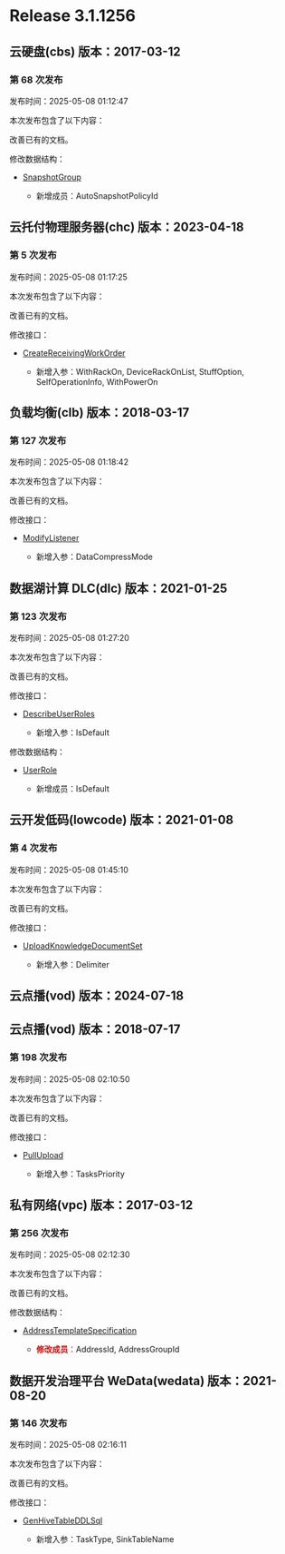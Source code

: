 # Release 3.1.1256

## 云硬盘(cbs) 版本：2017-03-12

### 第 68 次发布

发布时间：2025-05-08 01:12:47

本次发布包含了以下内容：

改善已有的文档。

修改数据结构：

* [SnapshotGroup](https://cloud.tencent.com/document/api/362/15669#SnapshotGroup)

	* 新增成员：AutoSnapshotPolicyId




## 云托付物理服务器(chc) 版本：2023-04-18

### 第 5 次发布

发布时间：2025-05-08 01:17:25

本次发布包含了以下内容：

改善已有的文档。

修改接口：

* [CreateReceivingWorkOrder](https://cloud.tencent.com/document/api/1448/117181)

	* 新增入参：WithRackOn, DeviceRackOnList, StuffOption, SelfOperationInfo, WithPowerOn




## 负载均衡(clb) 版本：2018-03-17

### 第 127 次发布

发布时间：2025-05-08 01:18:42

本次发布包含了以下内容：

改善已有的文档。

修改接口：

* [ModifyListener](https://cloud.tencent.com/document/api/214/30681)

	* 新增入参：DataCompressMode




## 数据湖计算 DLC(dlc) 版本：2021-01-25

### 第 123 次发布

发布时间：2025-05-08 01:27:20

本次发布包含了以下内容：

改善已有的文档。

修改接口：

* [DescribeUserRoles](https://cloud.tencent.com/document/api/1342/96019)

	* 新增入参：IsDefault


修改数据结构：

* [UserRole](https://cloud.tencent.com/document/api/1342/53778#UserRole)

	* 新增成员：IsDefault




## 云开发低码(lowcode) 版本：2021-01-08

### 第 4 次发布

发布时间：2025-05-08 01:45:10

本次发布包含了以下内容：

改善已有的文档。

修改接口：

* [UploadKnowledgeDocumentSet](https://cloud.tencent.com/document/api/1301/116428)

	* 新增入参：Delimiter




## 云点播(vod) 版本：2024-07-18



## 云点播(vod) 版本：2018-07-17

### 第 198 次发布

发布时间：2025-05-08 02:10:50

本次发布包含了以下内容：

改善已有的文档。

修改接口：

* [PullUpload](https://cloud.tencent.com/document/api/266/35575)

	* 新增入参：TasksPriority




## 私有网络(vpc) 版本：2017-03-12

### 第 256 次发布

发布时间：2025-05-08 02:12:30

本次发布包含了以下内容：

改善已有的文档。

修改数据结构：

* [AddressTemplateSpecification](https://cloud.tencent.com/document/api/215/15824#AddressTemplateSpecification)

	* <font color="#dd0000">**修改成员**：</font>AddressId, AddressGroupId




## 数据开发治理平台 WeData(wedata) 版本：2021-08-20

### 第 146 次发布

发布时间：2025-05-08 02:16:11

本次发布包含了以下内容：

改善已有的文档。

修改接口：

* [GenHiveTableDDLSql](https://cloud.tencent.com/document/api/1267/82483)

	* 新增入参：TaskType, SinkTableName





